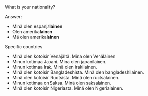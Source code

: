 What is your nationality?

Answer:
- Minä olen espanja**lainen**
- Olen amerika**lainen**
- Mä olen amerika**lainen**


Specific countries
- Minä olen kotoisin Venäjältä. Mina olen Venäläinen
- Minun kotimaa Japani. Mina olen japanilainen.
- Minun kotimaa Irak. Minä olen irakilainen.
- Minä olen kotoisin Bangladeshista. Minä olen bangladeshilainen.
- Minä olen kotoisin Ruotsista. Minä olen ruotsalainen.
- Minun kotimaa on Saksa. Minä olen saksalainen.
- Minä olen kotoisin Nigeriasta. Minä olen Nigerialainen.